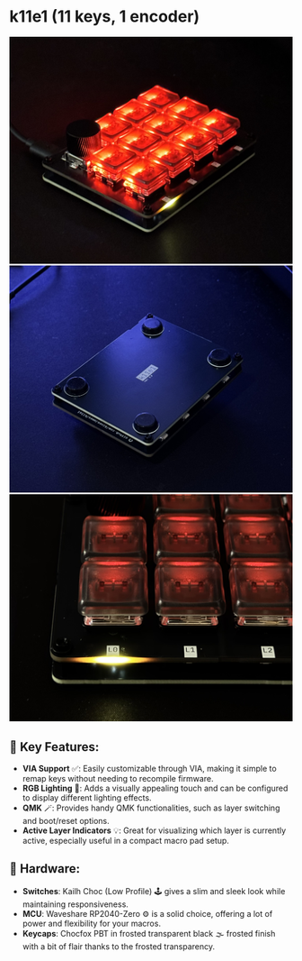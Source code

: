 # k11e1 (11 keys, 1 encoder)

![frontside picture](./images/frontside.jpg)
![backside picture](./images/backside.jpg)
![layer leds picture](./images/layer_leds.jpg)

## 🌟 Key Features:
- **VIA Support** ✅: Easily customizable through VIA, making it simple to remap keys without needing to recompile firmware.
- **RGB Lighting** 🌈: Adds a visually appealing touch and can be configured to display different lighting effects.
- **QMK** 🪄: Provides handy QMK functionalities, such as layer switching and boot/reset options.
- **Active Layer Indicators** 💡: Great for visualizing which layer is currently active, especially useful in a compact macro pad setup.

## 🔧 Hardware:
- **Switches**: Kailh Choc (Low Profile) 🕹️ gives a slim and sleek look while maintaining responsiveness.
- **MCU**: Waveshare RP2040-Zero ⚙️  is a solid choice, offering a lot of power and flexibility for your macros.
- **Keycaps**: Chocfox PBT in frosted transparent black 🌫️ frosted finish with a bit of flair thanks to the frosted transparency.
